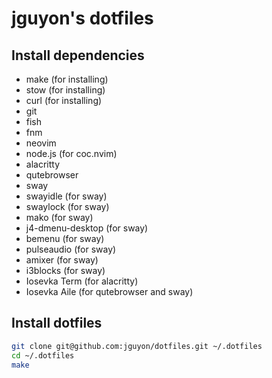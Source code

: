# jguyon's dotfiles

## Install dependencies

- make (for installing)
- stow (for installing)
- curl (for installing)
- git
- fish
- fnm
- neovim
- node.js (for coc.nvim)
- alacritty
- qutebrowser
- sway
- swayidle (for sway)
- swaylock (for sway)
- mako (for sway)
- j4-dmenu-desktop (for sway)
- bemenu (for sway)
- pulseaudio (for sway)
- amixer (for sway)
- i3blocks (for sway)
- Iosevka Term (for alacritty)
- Iosevka Aile (for qutebrowser and sway)

## Install dotfiles

```sh
git clone git@github.com:jguyon/dotfiles.git ~/.dotfiles
cd ~/.dotfiles
make
```
